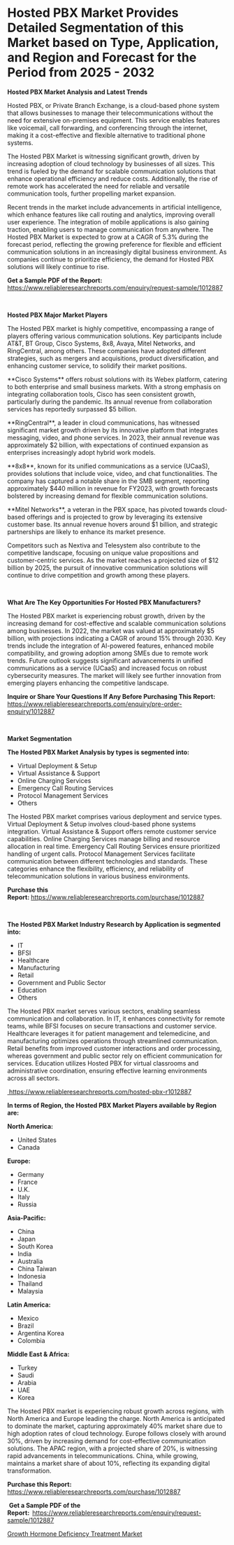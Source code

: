 <p><h1>Hosted PBX Market Provides Detailed Segmentation of this Market based on Type, Application, and Region and Forecast for the Period from 2025 - 2032</h1></p><p><strong>Hosted PBX Market Analysis and Latest Trends</strong></p>
<p><p>Hosted PBX, or Private Branch Exchange, is a cloud-based phone system that allows businesses to manage their telecommunications without the need for extensive on-premises equipment. This service enables features like voicemail, call forwarding, and conferencing through the internet, making it a cost-effective and flexible alternative to traditional phone systems.</p><p>The Hosted PBX Market is witnessing significant growth, driven by increasing adoption of cloud technology by businesses of all sizes. This trend is fueled by the demand for scalable communication solutions that enhance operational efficiency and reduce costs. Additionally, the rise of remote work has accelerated the need for reliable and versatile communication tools, further propelling market expansion.</p><p>Recent trends in the market include advancements in artificial intelligence, which enhance features like call routing and analytics, improving overall user experience. The integration of mobile applications is also gaining traction, enabling users to manage communication from anywhere. The Hosted PBX Market is expected to grow at a CAGR of 5.3% during the forecast period, reflecting the growing preference for flexible and efficient communication solutions in an increasingly digital business environment. As companies continue to prioritize efficiency, the demand for Hosted PBX solutions will likely continue to rise.</p></p>
<p><strong>Get a Sample PDF of the Report:&nbsp;</strong> <a href="https://www.reliableresearchreports.com/enquiry/request-sample/1012887?utm_campaign=3284&utm_medium=2&utm_source=Github&utm_content=ia&utm_term=05032025&utm_id=hosted-pbx">https://www.reliableresearchreports.com/enquiry/request-sample/1012887</a></p>
<p>&nbsp;</p>
<p><strong>Hosted PBX Major Market Players</strong></p>
<p><p>The Hosted PBX market is highly competitive, encompassing a range of players offering various communication solutions. Key participants include AT&T, BT Group, Cisco Systems, 8x8, Avaya, Mitel Networks, and RingCentral, among others. These companies have adopted different strategies, such as mergers and acquisitions, product diversification, and enhancing customer service, to solidify their market positions.</p><p>**Cisco Systems** offers robust solutions with its Webex platform, catering to both enterprise and small business markets. With a strong emphasis on integrating collaboration tools, Cisco has seen consistent growth, particularly during the pandemic. Its annual revenue from collaboration services has reportedly surpassed $5 billion.</p><p>**RingCentral**, a leader in cloud communications, has witnessed significant market growth driven by its innovative platform that integrates messaging, video, and phone services. In 2023, their annual revenue was approximately $2 billion, with expectations of continued expansion as enterprises increasingly adopt hybrid work models.</p><p>**8x8**, known for its unified communications as a service (UCaaS), provides solutions that include voice, video, and chat functionalities. The company has captured a notable share in the SMB segment, reporting approximately $440 million in revenue for FY2023, with growth forecasts bolstered by increasing demand for flexible communication solutions.</p><p>**Mitel Networks**, a veteran in the PBX space, has pivoted towards cloud-based offerings and is projected to grow by leveraging its extensive customer base. Its annual revenue hovers around $1 billion, and strategic partnerships are likely to enhance its market presence.</p><p>Competitors such as Nextiva and Telesystem also contribute to the competitive landscape, focusing on unique value propositions and customer-centric services. As the market reaches a projected size of $12 billion by 2025, the pursuit of innovative communication solutions will continue to drive competition and growth among these players.</p></p>
<p>&nbsp;</p>
<p><strong>What Are The Key Opportunities For Hosted PBX Manufacturers?</strong></p>
<p><p>The Hosted PBX market is experiencing robust growth, driven by the increasing demand for cost-effective and scalable communication solutions among businesses. In 2022, the market was valued at approximately $5 billion, with projections indicating a CAGR of around 15% through 2030. Key trends include the integration of AI-powered features, enhanced mobile compatibility, and growing adoption among SMEs due to remote work trends. Future outlook suggests significant advancements in unified communications as a service (UCaaS) and increased focus on robust cybersecurity measures. The market will likely see further innovation from emerging players enhancing the competitive landscape.</p></p>
<p><strong>Inquire or Share Your Questions If Any Before Purchasing This Report:</strong> <a href="https://www.reliableresearchreports.com/enquiry/pre-order-enquiry/1012887?utm_campaign=3284&utm_medium=2&utm_source=Github&utm_content=ia&utm_term=05032025&utm_id=hosted-pbx">https://www.reliableresearchreports.com/enquiry/pre-order-enquiry/1012887</a></p>
<p>&nbsp;</p>
<p><strong>Market Segmentation</strong></p>
<p><strong>The Hosted PBX Market Analysis by types is segmented into:</strong></p>
<p><ul><li>Virtual Deployment & Setup</li><li>Virtual Assistance & Support</li><li>Online Charging Services</li><li>Emergency Call Routing Services</li><li>Protocol Management Services</li><li>Others</li></ul></p>
<p><p>The Hosted PBX market comprises various deployment and service types. Virtual Deployment & Setup involves cloud-based phone systems integration. Virtual Assistance & Support offers remote customer service capabilities. Online Charging Services manage billing and resource allocation in real time. Emergency Call Routing Services ensure prioritized handling of urgent calls. Protocol Management Services facilitate communication between different technologies and standards. These categories enhance the flexibility, efficiency, and reliability of telecommunication solutions in various business environments.</p></p>
<p><strong>Purchase this Report:&nbsp;</strong><a href="https://www.reliableresearchreports.com/purchase/1012887?utm_campaign=3284&utm_medium=2&utm_source=Github&utm_content=ia&utm_term=05032025&utm_id=hosted-pbx">https://www.reliableresearchreports.com/purchase/1012887</a></p>
<p>&nbsp;</p>
<p><strong>The Hosted PBX Market Industry Research by Application is segmented into:</strong></p>
<p><ul><li>IT</li><li>BFSI</li><li>Healthcare</li><li>Manufacturing</li><li>Retail</li><li>Government and Public Sector</li><li>Education</li><li>Others</li></ul></p>
<p><p>The Hosted PBX market serves various sectors, enabling seamless communication and collaboration. In IT, it enhances connectivity for remote teams, while BFSI focuses on secure transactions and customer service. Healthcare leverages it for patient management and telemedicine, and manufacturing optimizes operations through streamlined communication. Retail benefits from improved customer interactions and order processing, whereas government and public sector rely on efficient communication for services. Education utilizes Hosted PBX for virtual classrooms and administrative coordination, ensuring effective learning environments across all sectors.</p></p>
<p><a href="https://www.reliableresearchreports.com/hosted-pbx-r1012887?utm_campaign=3284&utm_medium=2&utm_source=Github&utm_content=ia&utm_term=05032025&utm_id=hosted-pbx">&nbsp;https://www.reliableresearchreports.com/hosted-pbx-r1012887</a></p>
<p><strong>In terms of Region, the Hosted PBX Market Players available by Region are:</strong></p>
<p>
    <p> <strong> North America: </strong>
        <ul>
            <li>United States</li>
            <li>Canada</li>
        </ul>
        </p> 
    <p> <strong> Europe: </strong>
        <ul>
            <li>Germany</li>
            <li>France</li>
            <li>U.K.</li>
            <li>Italy</li>
            <li>Russia</li>
        </ul>
        </p> 
    <p> <strong> Asia-Pacific: </strong>
        <ul>
            <li>China</li>
            <li>Japan</li>
            <li>South Korea</li>
            <li>India</li>
            <li>Australia</li>
            <li>China Taiwan</li>
            <li>Indonesia</li>
            <li>Thailand</li>
            <li>Malaysia</li>
        </ul>
        </p> 
    <p> <strong> Latin America: </strong>
        <ul>
            <li>Mexico</li>
            <li>Brazil</li>
            <li>Argentina Korea</li>
            <li>Colombia</li>
        </ul>
        </p> 
    <p> <strong> Middle East & Africa: </strong>
        <ul>
            <li>Turkey</li>
            <li>Saudi</li>
            <li>Arabia</li>
            <li>UAE</li>
            <li>Korea</li>
        </ul>
    </p>
    </p>
<p><p>The Hosted PBX market is experiencing robust growth across regions, with North America and Europe leading the charge. North America is anticipated to dominate the market, capturing approximately 40% market share due to high adoption rates of cloud technology. Europe follows closely with around 30%, driven by increasing demand for cost-effective communication solutions. The APAC region, with a projected share of 20%, is witnessing rapid advancements in telecommunications. China, while growing, maintains a market share of about 10%, reflecting its expanding digital transformation.</p></p>
<p><strong>Purchase this Report: </strong><a href="https://www.reliableresearchreports.com/purchase/1012887?utm_campaign=3284&utm_medium=2&utm_source=Github&utm_content=ia&utm_term=05032025&utm_id=hosted-pbx">https://www.reliableresearchreports.com/purchase/1012887</a></p>
<p>&nbsp;<strong>Get a Sample PDF of the Report:&nbsp;&nbsp;</strong><a href="https://www.reliableresearchreports.com/enquiry/request-sample/1012887?utm_campaign=3284&utm_medium=2&utm_source=Github&utm_content=ia&utm_term=05032025&utm_id=hosted-pbx">https://www.reliableresearchreports.com/enquiry/request-sample/1012887</a></p>
<p><strong></strong></p>
<p><p><a href="https://github.com/spoorsusama/Market-Research-Report-List-1/blob/main/growth-hormone-deficiency-treatment-market.md?utm_campaign=3284&utm_medium=2&utm_source=Github&utm_content=ia&utm_term=05032025&utm_id=hosted-pbx">Growth Hormone Deficiency Treatment Market</a></p></p>